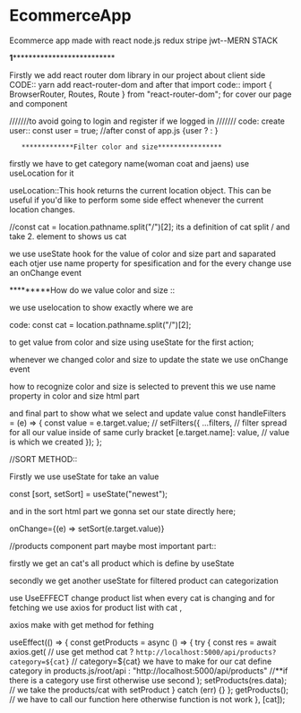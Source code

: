 # EcommerceApp
Ecommerce app made with react node.js redux stripe jwt--MERN STACK

******1********************************

Firstly we add react router dom library in our project about client side 
  CODE:: yarn add react-router-dom 
and after that import 
   code:: import { BrowserRouter, Routes, Route } from "react-router-dom"; for cover our page and component 


///////to avoid going to login and register if we logged in ///////
  code: 
    create user:: const user = true; //after const of app.js 
    {user ? <Home /> : <Login />}  



       *************Filter color and size****************
    
firstly we have to get category name(woman coat and jaens) use useLocation for it 

useLocation::This hook returns the current location object. This can be useful if you'd like to perform some side effect whenever the current location changes.

//const cat = location.pathname.split("/")[2]; its a definition of cat split / and take 2. element to shows us cat

we use useState hook for the value of color and size part and saparated each otjer use name property for spesification and for the every change use an onChange event 

*********How do we value color and size ::

we use uselocation to show exactly where we are

  code:  const cat = location.pathname.split("/")[2];

to get value from color and size using useState for the first action;

whenever we changed color  and size to update the state we use onChange event 

how to recognize color and size is selected to prevent this we use name property in color and size html part 

and final part  to show what we select and update value 
const handleFilters = (e) => {
    const value = e.target.value;  //
    setFilters({
      ...filters,  // filter spread for all our value inside of same curly bracket
      [e.target.name]: value,  // value is which we created 
    });
  };



//SORT METHOD::

Firstly we use useState for take an value 

  const [sort, setSort] = useState("newest");

and in the sort html part we gonna set our state directly here;

onChange={(e) => setSort(e.target.value)}

//products component part maybe most important part::

firstly we get an cat's all product  which is define by useState 

secondly we get another useState for filtered product can categorization 

use UseEFFECT change product list  when every cat is changing and for fetching we use axios for product list with cat ,

axios make with get method for fething


useEffect(() => {
    const getProducts = async () => {
      try {
        const res = await axios.get(   // use get method 
          cat
            ? `http://localhost:5000/api/products?category=${cat}`   // category=${cat} we have to make for our cat define category in products.js/root/api 
            : "http://localhost:5000/api/products"      //**if there is a category use first otherwise use second 
        );
        setProducts(res.data); // we take the products/cat with setProduct
      } catch (err) {}
    };
    getProducts();  // we have to call our function  here otherwise function is not work
  }, [cat]);





















